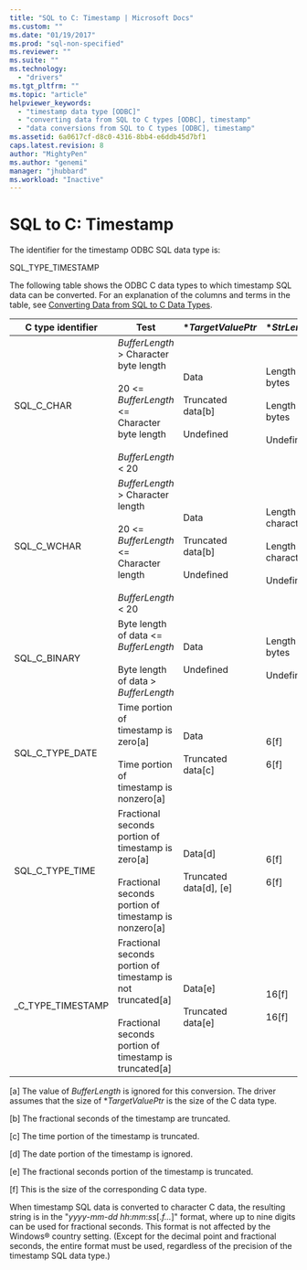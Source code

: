 ```yaml
---
title: "SQL to C: Timestamp | Microsoft Docs"
ms.custom: ""
ms.date: "01/19/2017"
ms.prod: "sql-non-specified"
ms.reviewer: ""
ms.suite: ""
ms.technology: 
  - "drivers"
ms.tgt_pltfrm: ""
ms.topic: "article"
helpviewer_keywords: 
  - "timestamp data type [ODBC]"
  - "converting data from SQL to C types [ODBC], timestamp"
  - "data conversions from SQL to C types [ODBC], timestamp"
ms.assetid: 6a0617cf-d8c0-4316-8bb4-e6ddb45d7bf1
caps.latest.revision: 8
author: "MightyPen"
ms.author: "genemi"
manager: "jhubbard"
ms.workload: "Inactive"
---
```

# SQL to C: Timestamp
The identifier for the timestamp ODBC SQL data type is:  
  
 SQL_TYPE_TIMESTAMP  
  
 The following table shows the ODBC C data types to which timestamp SQL data can be converted. For an explanation of the columns and terms in the table, see [Converting Data from SQL to C Data Types](../../../odbc/reference/appendixes/converting-data-from-sql-to-c-data-types.md).  
  
|C type identifier|Test|**TargetValuePtr*|**StrLen_or_IndPtr*|SQLSTATE|  
|-----------------------|----------|------------------------|----------------------------|--------------|  
|SQL_C_CHAR|*BufferLength* > Character byte length<br /><br /> 20 <= *BufferLength* <= Character byte length<br /><br /> *BufferLength* < 20|Data<br /><br /> Truncated data[b]<br /><br /> Undefined|Length of data in bytes<br /><br /> Length of data in bytes<br /><br /> Undefined|n/a<br /><br /> 01004<br /><br /> 22003|  
|SQL_C_WCHAR|*BufferLength* > Character length<br /><br /> 20 <= *BufferLength* <= Character length<br /><br /> *BufferLength* < 20|Data<br /><br /> Truncated data[b]<br /><br /> Undefined|Length of data in characters<br /><br /> Length of data in characters<br /><br /> Undefined|n/a<br /><br /> 01004<br /><br /> 22003|  
|SQL_C_BINARY|Byte length of data <= *BufferLength*<br /><br /> Byte length of data > *BufferLength*|Data<br /><br /> Undefined|Length of data in bytes<br /><br /> Undefined|n/a<br /><br /> 22003|  
|SQL_C_TYPE_DATE|Time portion of timestamp is zero[a]<br /><br /> Time portion of timestamp is nonzero[a]|Data<br /><br /> Truncated data[c]|6[f]<br /><br /> 6[f]|n/a<br /><br /> 01S07|  
|SQL_C_TYPE_TIME|Fractional seconds portion of timestamp is zero[a]<br /><br /> Fractional seconds portion of timestamp is nonzero[a]|Data[d]<br /><br /> Truncated data[d], [e]|6[f]<br /><br /> 6[f]|n/a<br /><br /> 01S07|  
_C_TYPE_TIMESTAMP|Fractional seconds portion of timestamp is not truncated[a]<br /><br /> Fractional seconds portion of timestamp is truncated[a]|Data[e]<br /><br /> Truncated data[e]|16[f]<br /><br /> 16[f]|n/a<br /><br /> 01S07|  
  
 [a]   The value of *BufferLength* is ignored for this conversion. The driver assumes that the size of **TargetValuePtr* is the size of the C data type.  
  
 [b]   The fractional seconds of the timestamp are truncated.  
  
 [c]   The time portion of the timestamp is truncated.  
  
 [d]   The date portion of the timestamp is ignored.  
  
 [e]   The fractional seconds portion of the timestamp is truncated.  
  
 [f]   This is the size of the corresponding C data type.  
  
 When timestamp SQL data is converted to character C data, the resulting string is in the "*yyyy*-*mm*-*dd* *hh*:*mm*:*ss*[.*f...*]" format, where up to nine digits can be used for fractional seconds. This format is not affected by the Windows® country setting. (Except for the decimal point and fractional seconds, the entire format must be used, regardless of the precision of the timestamp SQL data type.)

